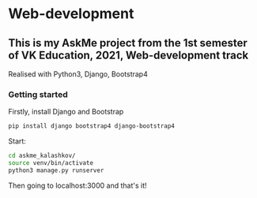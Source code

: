 # Web-development
## This is my AskMe project from the 1st semester of VK Education, 2021, Web-development track
Realised with Python3, Django, Bootstrap4

### Getting started
Firstly, install Django and Bootstrap
```bash
pip install django bootstrap4 django-bootstrap4
```
Start:
```bash
cd askme_kalashkov/
source venv/bin/activate
python3 manage.py runserver
```
Then going to localhost:3000 and that's it!